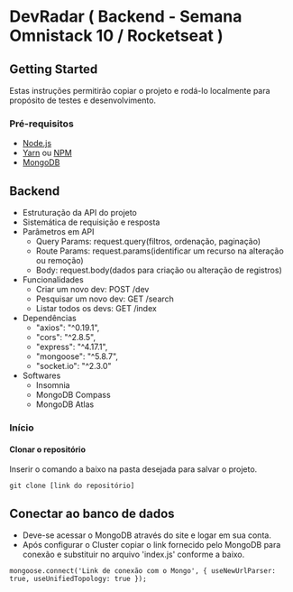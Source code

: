 # DevRadar ( Backend - Semana Omnistack 10 / Rocketseat )

## Getting Started

Estas instruções permitirão copiar o projeto e rodá-lo localmente para propósito de testes e desenvolvimento.

### Pré-requisitos

- [Node.js](https://nodejs.org/en/)
- [Yarn](https://yarnpkg.com/lang/en/) ou [NPM](https://www.npmjs.com/get-npm)
- [MongoDB](https://www.mongodb.com/)

## Backend

- Estruturação da API do projeto
- Sistemática de requisição e resposta
- Parâmetros em API
  - Query Params: request.query(filtros, ordenação, paginação)
  - Route Params: request.params(identificar um recurso na alteração ou remoção)
  - Body: request.body(dados para criação ou alteração de registros)
- Funcionalidades
  - Criar um novo dev: POST /dev
  - Pesquisar um novo dev: GET /search
  - Listar todos os devs: GET /index
- Dependências
  - "axios": "^0.19.1",
  - "cors": "^2.8.5",
  - "express": "^4.17.1",
  - "mongoose": "^5.8.7",
  - "socket.io": "^2.3.0"
- Softwares
  - Insomnia
  - MongoDB Compass
  - MongoDB Atlas

### Início

#### Clonar o repositório

Inserir o comando a baixo na pasta desejada para salvar o projeto.

`git clone [link do repositório]`

## Conectar ao banco de dados

- Deve-se acessar o MongoDB através do site e logar em sua conta.
- Após configurar o Cluster copiar o link fornecido pelo MongoDB para conexão e substituir no arquivo 'index.js' conforme a baixo.

`mongoose.connect('Link de conexão com o Mongo', {
  useNewUrlParser: true,
  useUnifiedTopology: true
});`
